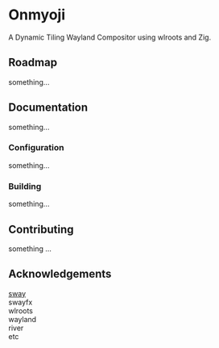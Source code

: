 # Onmyoji
A Dynamic Tiling Wayland Compositor using wlroots and Zig.

## Roadmap
something...

## Documentation
something...
### Configuration
something...
### Building
something...  

## Contributing
something ...  

## Acknowledgements
[sway](https://github.com/swaywm/sway "An i3-compatible Wayland Compositor.")  
swayfx  
wlroots  
wayland  
river  
etc  
